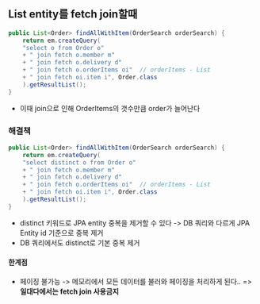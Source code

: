 ## List entity를 fetch join할때
```java
public List<Order> findAllWithItem(OrderSearch orderSearch) {  
	return em.createQuery(  
	"select o from Order o"  
	+ " join fetch o.member m"  
	+ " join fetch o.delivery d"  
	+ " join fetch o.orderItems oi"  // orderItems - List
	+ " join fetch oi.item i", Order.class  
	).getResultList();  
}
```
- 이때 join으로 인해 OrderItems의 갯수만큼 order가 늘어난다
### 해결책
```java
public List<Order> findAllWithItem(OrderSearch orderSearch) {  
	return em.createQuery(  
	"select distinct o from Order o"  
	+ " join fetch o.member m"  
	+ " join fetch o.delivery d"  
	+ " join fetch o.orderItems oi"  // orderItems - List
	+ " join fetch oi.item i", Order.class  
	).getResultList();  
}
```
- distinct 키워드로 JPA entity 중복을 제거할 수 있다
  -> DB 쿼리와 다르게 JPA Entity id 기준으로 중복 제거
- DB 쿼리에서도 distinct로 기본 중복 제거
#### 한계점
- 페이징 불가능
  -> 메모리에서 모든 데이터를 불러와 페이징을 처리하게 된다.. 
  => **일대다에서는 fetch join 사용금지**
